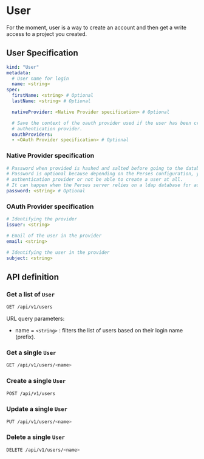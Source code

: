 # User

For the moment, user is a way to create an account and then get a write access to a project you created.

## User Specification

```yaml
kind: "User"
metadata:
  # User name for login
  name: <string>
spec:
  firstName: <string> # Optional
  lastName: <string> # Optional

  nativeProvider: <Native Provider specification> # Optional

  # Save the context of the oauth provider used if the user has been created from an external OIDC or OAuth
  # authentication provider.
  oauthProviders:  
  - <OAuth Provider specification> # Optional
```

### Native Provider specification

```yaml
# Password when provided is hashed and salted before going to the database
# Password is optional because depending on the Perses configuration, you might be able to login with external
# authentication provider or not be able to create a user at all.
# It can happen when the Perses server relies on a ldap database for authentication.
password: <string> # Optional
```

### OAuth Provider specification

```yaml
# Identifying the provider
issuer: <string>

# Email of the user in the provider
email: <string>

# Identifying the user in the provider
subject: <string>
```

## API definition

### Get a list of `User`

```bash
GET /api/v1/users
```

URL query parameters:

- name = `<string>` : filters the list of users based on their login name (prefix).

### Get a single `User`

```bash
GET /api/v1/users/<name>
```

### Create a single `User`

```bash
POST /api/v1/users
```

### Update a single `User`

```bash
PUT /api/v1/users/<name>
```

### Delete a single `User`

```bash
DELETE /api/v1/users/<name>
```
